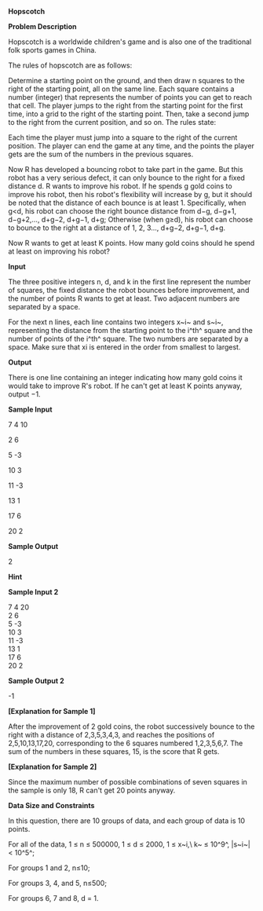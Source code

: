 **Hopscotch**

**Problem Description**

Hopscotch is a worldwide children's game and is also one of the traditional folk sports games in China.

The rules of hopscotch are as follows:

Determine a starting point on the ground, and then draw n squares to the right of the starting point, all on the same line. Each square contains a number (integer) that represents the number of points you can get to reach that cell. The player jumps to the right from the starting point for the first time, into a grid to the right of the starting point. Then, take a second jump to the right from the current position, and so on. The rules state:

Each time the player must jump into a square to the right of the current position. The player can end the game at any time, and the points the player gets are the sum of the numbers in the previous squares.

Now R has developed a bouncing robot to take part in the game. But this robot has a very serious defect, it can only bounce to the right for a fixed distance d. R wants to improve his robot. If he spends g gold coins to improve his robot, then his robot's flexibility will increase by g, but it should be noted that the distance of each bounce is at least 1. Specifically, when g\<d, his robot can choose the right bounce distance from d−g, d−g+1, d−g+2,\..., d+g−2, d+g−1, d+g; Otherwise (when g≥d), his robot can choose to bounce to the right at a distance of 1, 2, 3\..., d+g−2, d+g−1, d+g.

Now R wants to get at least K points. How many gold coins should he spend at least on improving his robot?

**Input**

The three positive integers n, d, and k in the first line represent the number of squares, the fixed distance the robot bounces before improvement, and the number of points R wants to get at least. Two adjacent numbers are separated by a space.

For the next n lines, each line contains two integers x~i~ and s~i~, representing the distance from the starting point to the i^th^ square and the number of points of the i^th^ square. The two numbers are separated by a space. Make sure that xi is entered in the order from smallest to largest.

**Output**

There is one line containing an integer indicating how many gold coins it would take to improve R's robot. If he can't get at least K points anyway, output −1.

**Sample Input**

7 4 10

2 6

5 -3

10 3

11 -3

13 1

17 6

20 2

**Sample Output**

2

**Hint**

**Sample Input 2**

7 4 20\
2 6\
5 -3\
10 3\
11 -3\
13 1\
17 6\
20 2

**Sample Output 2**

-1

**\[Explanation for Sample 1\]**

After the improvement of 2 gold coins, the robot successively bounce to the right with a distance of 2,3,5,3,4,3, and reaches the positions of 2,5,10,13,17,20, corresponding to the 6 squares numbered 1,2,3,5,6,7. The sum of the numbers in these squares, 15, is the score that R gets.

**\[Explanation for Sample 2\]**

Since the maximum number of possible combinations of seven squares in the sample is only 18, R can't get 20 points anyway.

**Data Size and Constraints**

In this question, there are 10 groups of data, and each group of data is 10 points.

For all of the data, 1 ≤ n ≤ 500000, 1 ≤ d ≤ 2000, 1 ≤ x~i,\ k~ ≤ 10^9^, \|s~i~\| \< 10^5^;

For groups 1 and 2, n≤10;

For groups 3, 4, and 5, n≤500;

For groups 6, 7 and 8, d = 1.
